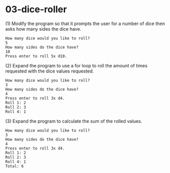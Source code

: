 # 03-dice-roller

(1) Modify the program so that it prompts the user for a number of dice then asks how many sides the dice have.
```
How many dice would you like to roll?
5
How many sides do the dice have?
10
Press enter to roll 5x d10.
```
(2) Expand the program to use a for loop to roll the amount of times requested with the dice values requested.
```
How many dice would you like to roll?
3
How many sides do the dice have?
4
Press enter to roll 3x d4.
Roll 1: 2
Roll 2: 3
Roll 4: 1
```
(3) Expand the program to calculate the sum of the rolled values.
```
How many dice would you like to roll?
3
How many sides do the dice have?
4
Press enter to roll 3x d4.
Roll 1: 2
Roll 2: 3
Roll 4: 1
Total: 6